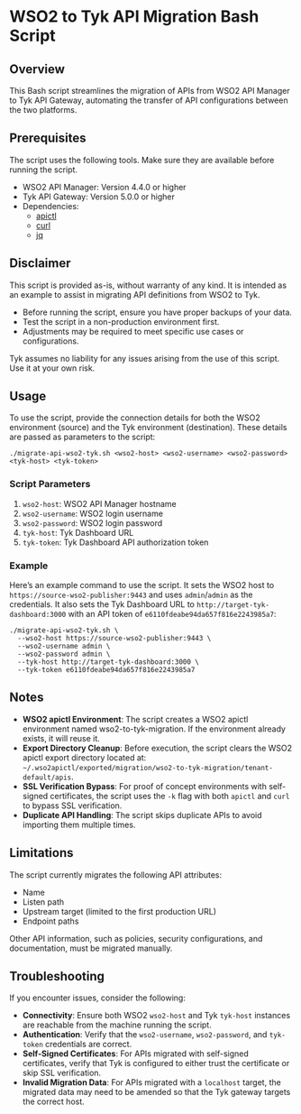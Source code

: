 # WSO2 to Tyk API Migration Bash Script

## Overview

This Bash script streamlines the migration of APIs from WSO2 API Manager to Tyk API Gateway, automating the transfer of API configurations between the two platforms.

## Prerequisites

The script uses the following tools. Make sure they are available before running the script.

- WSO2 API Manager: Version 4.4.0 or higher
- Tyk API Gateway: Version 5.0.0 or higher
- Dependencies:
  - [apictl](https://apim.docs.wso2.com/en/latest/reference/apictl/wso2-api-controller/)
  - [curl](https://curl.se/download.html)
  - [jq](https://jqlang.github.io/jq/)

## Disclaimer

This script is provided as-is, without warranty of any kind. It is intended as an example to assist in migrating API definitions from WSO2 to Tyk.
- Before running the script, ensure you have proper backups of your data.
- Test the script in a non-production environment first.
- Adjustments may be required to meet specific use cases or configurations.

Tyk assumes no liability for any issues arising from the use of this script. Use it at your own risk.

## Usage

To use the script, provide the connection details for both the WSO2 environment (source) and the Tyk environment (destination). These details are passed as parameters to the script:

```shell
./migrate-api-wso2-tyk.sh <wso2-host> <wso2-username> <wso2-password> <tyk-host> <tyk-token>
```

### Script Parameters

1. `wso2-host`: WSO2 API Manager hostname
2. `wso2-username`: WSO2 login username
3. `wso2-password`: WSO2 login password
4. `tyk-host`: Tyk Dashboard URL
5. `tyk-token`: Tyk Dashboard API authorization token

### Example

Here’s an example command to use the script. It sets the WSO2 host to `https://source-wso2-publisher:9443` and uses `admin`/`admin` as the credentials. It also sets the Tyk Dashboard URL to `http://target-tyk-dashboard:3000` with an API token of `e6110fdeabe94da657f816e2243985a7`:

```shell
./migrate-api-wso2-tyk.sh \
  --wso2-host https://source-wso2-publisher:9443 \
  --wso2-username admin \
  --wso2-password admin \
  --tyk-host http://target-tyk-dashboard:3000 \
  --tyk-token e6110fdeabe94da657f816e2243985a7
```

## Notes

- **WSO2 apictl Environment**: The script creates a WSO2 apictl environment named wso2-to-tyk-migration. If the environment already exists, it will reuse it.
- **Export Directory Cleanup**: Before execution, the script clears the WSO2 apictl export directory located at: `~/.wso2apictl/exported/migration/wso2-to-tyk-migration/tenant-default/apis`.
- **SSL Verification Bypass**: For proof of concept environments with self-signed certificates, the script uses the `-k` flag with both `apictl` and `curl` to bypass SSL verification.
- **Duplicate API Handling**: The script skips duplicate APIs to avoid importing them multiple times.

## Limitations

The script currently migrates the following API attributes:
- Name
- Listen path
- Upstream target (limited to the first production URL)
- Endpoint paths

Other API information, such as policies, security configurations, and documentation, must be migrated manually.

## Troubleshooting

If you encounter issues, consider the following:

- **Connectivity**: Ensure both WSO2 `wso2-host` and Tyk `tyk-host` instances are reachable from the machine running the script.
- **Authentication**: Verify that the `wso2-username`, `wso2-password`, and `tyk-token` credentials are correct.
- **Self-Signed Certificates**: For APIs migrated with self-signed certificates, verify that Tyk is configured to either trust the certificate or skip SSL verification.
- **Invalid Migration Data**: For APIs migrated with a `localhost` target, the migrated data may need to be amended so that the Tyk gateway targets the correct host.
